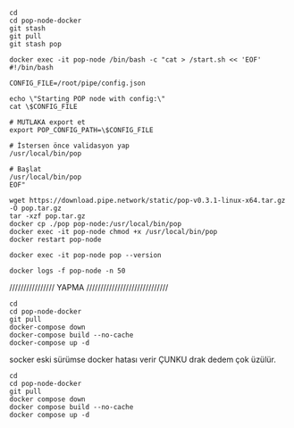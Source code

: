 



```
cd
cd pop-node-docker
git stash
git pull
git stash pop
```
```
docker exec -it pop-node /bin/bash -c "cat > /start.sh << 'EOF'
#!/bin/bash

CONFIG_FILE=/root/pipe/config.json

echo \"Starting POP node with config:\"
cat \$CONFIG_FILE

# MUTLAKA export et
export POP_CONFIG_PATH=\$CONFIG_FILE

# İstersen önce validasyon yap
/usr/local/bin/pop

# Başlat
/usr/local/bin/pop
EOF"
```
```
wget https://download.pipe.network/static/pop-v0.3.1-linux-x64.tar.gz -O pop.tar.gz
tar -xzf pop.tar.gz
docker cp ./pop pop-node:/usr/local/bin/pop
docker exec -it pop-node chmod +x /usr/local/bin/pop
docker restart pop-node
```

```
docker exec -it pop-node pop --version
```
```
docker logs -f pop-node -n 50
```













////////////////  YAPMA /////////////////////////////
```
cd
cd pop-node-docker
git pull
docker-compose down
docker-compose build --no-cache
docker-compose up -d
```

socker eski sürümse docker hatası verir ÇUNKU drak dedem çok üzülür.

```
cd
cd pop-node-docker
git pull
docker compose down
docker compose build --no-cache
docker compose up -d
```

